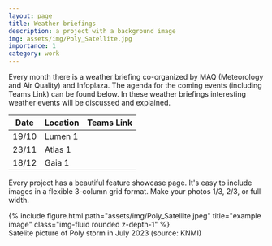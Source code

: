 ```yaml
---
layout: page
title: Weather briefings
description: a project with a background image
img: assets/img/Poly_Satellite.jpg
importance: 1
category: work
---
```


Every month there is a weather briefing co-organized by MAQ (Meteorology and Air Quality) and Infoplaza. The agenda for the coming events (including Teams Link) can be found below. In these weather briefings interesting weather events will be discussed and explained. 


| Date        | Location    | Teams Link|
| ----------- | ----------- | -----------|
| 19/10      | Lumen 1       | |
| 23/11   | Atlas 1        | |
| 18/12   | Gaia 1        | |

Every project has a beautiful feature showcase page.
It's easy to include images in a flexible 3-column grid format.
Make your photos 1/3, 2/3, or full width.


<div class="row">
    <div class="col-sm mt-3 mt-md-0">
        {% include figure.html path="assets/img/Poly_Satellite.jpeg" title="example image" class="img-fluid rounded z-depth-1" %}
    </div>
</div>
<div class="caption">
    Satelite picture of Poly storm in July 2023 (source: KNMI)
</div>
